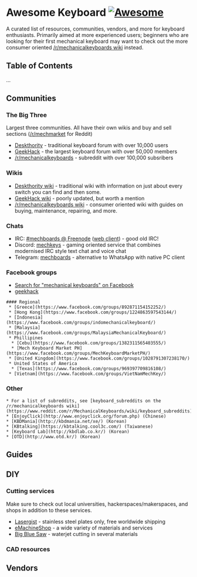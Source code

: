 # Awesome Keyboard [![Awesome](https://cdn.rawgit.com/sindresorhus/awesome/d7305f38d29fed78fa85652e3a63e154dd8e8829/media/badge.svg)](https://github.com/sindresorhus/awesome)
A curated list of resources, communities, vendors, and more for keyboard enthusiasts. Primarily aimed at more experienced users; beginners who are looking for their first mechanical keyboard may want to check out the more consumer oriented [/r/mechanicalkeyboards wiki](https://reddit.com/r/mechanicalkeyboards/wiki) instead.

## Table of Contents
...

## Communities
  ### The Big Three
  
  Largest three communities. All have their own wikis and buy and sell sections ([/r/mechmarket](https://reddit.com/r/mechmarket) for Reddit)
   * [Deskthority](https://deskthority.net/) - traditional keyboard forum with over 10,000 users
   * [GeekHack](https://geekhack.org/) - the largest keyboard forum with over 50,000 members
   * [/r/mechanicalkeyboards](https://reddit.com/r/mechanicalkeyboards) - subreddit with over 100,000 subsribers

  ### Wikis
   * [Deskthority wiki](https://deskthority.net/wiki/) - traditional wiki with information on just about every switch you can find and then some.
   * [GeekHack wiki](http://wiki.geekhack.org/) - poorly updated, but worth a mention
   * [/r/mechanicalkeyboards wiki]() - consumer oriented wiki with guides on buying, maintenance, repairing, and more.

  ### Chats
   * IRC: [#mechboards @ Freenode](irc://chat.freenode.net:6697/#mechboards) ([web client](https://webchat.freenode.net/?channels=mechboards)) - good old IRC!
   * Discord: [mechkeys](https://discord.gg/mechkeys) - gaming oriented service that combines modernised IRC style text chat and voice chat
   * Telegram: [mechboards](https://telegram.me/mechboards) - alternative to WhatsApp with native PC client

  ### Facebook groups
   * [Search for "mechanical keyboards" on Facebook](https://www.facebook.com/search/groups/?q=mechanical%20keyboards)
   * [geekhack](https://www.facebook.com/groups/113402935366843/)
   
    #### Regional
     * [Greece](https://www.facebook.com/groups/892871154152252/)
     * [Hong Kong](https://www.facebook.com/groups/1224863597543144/)
     * [Indonesia](https://www.facebook.com/groups/indomechanicalkeyboard/)
     * [Malaysia](https://www.facebook.com/groups/MalaysiaMechanicalKeyboard/)
     * Phillipines
      * [Cebu](https://www.facebook.com/groups/1382311565403555/)
      * [Mech Keyboard Market PH](https://www.facebook.com/groups/MechKeyboardMarketPH/)
     * [United Kingdom](https://www.facebook.com/groups/1028791307238170/)
     * United States of America
      * [Texas](https://www.facebook.com/groups/969397709816108/)
     * [Vietnam](https://www.facebook.com/groups/VietNamMechKey/) 

    
  ### Other
    * For a list of subreddits, see [keyboard_subreddits on the /r/mechanicalkeyboards wiki](https://www.reddit.com/r/MechanicalKeyboards/wiki/keyboard_subreddits)
    * [EnjoyClick](http://www.enjoyclick.org/forum.php) (Chinese)
    * [KBDMania](http://kbdmania.net/xe/) (Korean)    
    * [KBtalking](https://kbtalking.cool3c.com/) (Taiwanese)
    * [Keyboard Lab](http://kbdlab.co.kr/) (Korean)
    * [OTD](http://www.otd.kr/) (Korean)
    
## Guides

## DIY
### Cutting services
 Make sure to check out local universities, hackerspaces/makerspaces, and shops in addition to these services.
 * [Lasergist](http://lasergist.com/) - stainless steel plates only, free worldwide shipping
 * [eMachineShop](http://www.emachineshop.com/) - a wide variety of materials and services
 * [Big Blue Saw](https://www.bigbluesaw.com/) - waterjet cutting in several materials

### CAD resources

## Vendors
